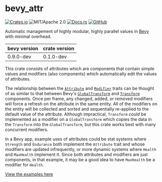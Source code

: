 # bevy_attr
[![Crates.io](https://img.shields.io/crates/v/bevy_attr.svg)](https://crates.io/crates/bevy_attr)
![MIT/Apache 2.0](https://img.shields.io/badge/license-MIT%2FApache-blue.svg)
[![Docs.rs](https://img.shields.io/badge/docs.rs-bevy_attr-ffffff)](https://docs.rs/bevy_attr/latest/bevy_attr)
[![GitHub](https://img.shields.io/badge/github-istanbul--not--constantinople/bevy_attr-8da0cb?&logo=github)](https://github.com/istanbul-not-constantinople/bevy_attr)

Automatic management of highly modular, highly parallel values in [Bevy](https://bevyengine.org) with minimal overhead.

|bevy version|crate version|
|------------|-------------|
|0.9.0-dev   |0.1.0-dev    |

This crate consists of attributes which are components that contain simple values and modifiers (also components) which automatically edit the values of attributes.

The relationship between the [`Attribute`](https://docs.rs/bevy_attr/latest/bevy_attr/struct.Attribute.html) and [`Modifier`](https://docs.rs/bevy_attr/latest/bevy_attr/struct.Modifier.html) traits can be thought of as similar to that between Bevy's [`GlobalTransform`](https://docs.rs/bevy/latest/bevy/transform/components/struct.GlobalTransform.html) and [`Transform`](https://docs.rs/bevy/latest/bevy/transform/components/struct.Transform.html) components. Once per frame, any changed, added, or removed modifiers will force a refresh on the attribute in the same entity. All of the modifiers on the entity will be collected and sorted and sequentially re-applied to the default value of the attribute. Although impractical, `Transform` *could* be implemented as a modifier on a `GlobalTransform` which copies the data in the `Transform` into the `GlobalTransform`, but this crate works best with many concurrent modifiers.

In a Bevy app, example uses of attributes could be stat systems where `Strength` and `Endurance` both implement the `Attribute` trait and whose modifiers are updated infrequently, or more dynamic systems where `Health` and `MaxHealth` implement it. Since both attributes and modifiers are just components, in that example, it may be a good idea to have `MaxHealth` be a modifier for `Health`.

[View the examples here](https://github.com/istanbul-not-constantinople/bevy_attr/tree/main/examples)
